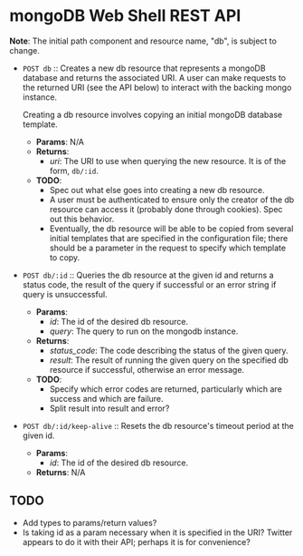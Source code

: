 mongoDB Web Shell REST API
==========================
__Note__: The initial path component and resource name, "db", is subject to
change.

* `POST db` :: Creates a new db resource that represents a mongoDB database and
  returns the associated URI. A user can make requests to the returned URI (see
  the API below) to interact with the backing mongo instance.

  Creating a db resource involves copying an initial mongoDB database template.
    * __Params__: N/A
    * __Returns__:
        * *uri*: The URI to use when querying the new resource. It is of the
          form, `db/:id`.
    * __TODO__:
        * Spec out what else goes into creating a new db resource.
        * A user must be authenticated to ensure only the creator of the db
          resource can access it (probably done through cookies). Spec out this
          behavior.
        * Eventually, the db resource will be able to be copied from several
          initial templates that are specified in the configuration file; there
          should be a parameter in the request to specify which template to
          copy.

* `POST db/:id` :: Queries the db resource at the given id and returns a status
  code, the result of the query if successful or an error string if query is
  unsuccessful.
    * __Params__:
        * *id*: The id of the desired db resource.
        * *query*: The query to run on the mongodb instance.
    * __Returns__:
        * *status_code*: The code describing the status of the given query.
        * *result*: The result of running the given query on the specified db
          resource if successful, otherwise an error message.
    * __TODO__:
        * Specify which error codes are returned, particularly which are
          success and which are failure.
        * Split result into result and error?

* `POST db/:id/keep-alive` :: Resets the db resource's timeout period at the
  given id.
    * __Params__:
        * *id*: The id of the desired db resource.
    * __Returns__: N/A

TODO
----
* Add types to params/return values?
* Is taking id as a param necessary when it is specified in the URI? Twitter
  appears to do it with their API; perhaps it is for convenience?
